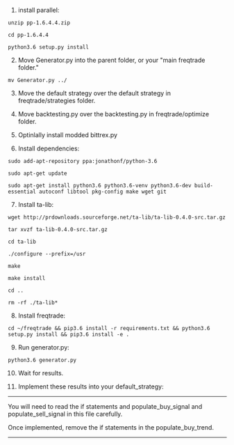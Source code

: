 1. install parallel:

```unzip pp-1.6.4.4.zip```

```cd pp-1.6.4.4```

```python3.6 setup.py install```

2. Move Generator.py into the parent folder, or your "main freqtrade folder."

```mv Generator.py ../```

3. Move the default strategy over the default strategy in freqtrade/strategies folder.

4. Move backtesting.py over the backtesting.py in freqtrade/optimize folder.

5. Optinlally install modded bittrex.py

6. Install dependencies:

```
sudo add-apt-repository ppa:jonathonf/python-3.6

sudo apt-get update

sudo apt-get install python3.6 python3.6-venv python3.6-dev build-essential autoconf libtool pkg-config make wget git

```


7. Install ta-lib:

```
wget http://prdownloads.sourceforge.net/ta-lib/ta-lib-0.4.0-src.tar.gz

tar xvzf ta-lib-0.4.0-src.tar.gz

cd ta-lib

./configure --prefix=/usr

make

make install

cd ..

rm -rf ./ta-lib*

```

8. Install freqtrade:

```
cd ~/freqtrade && pip3.6 install -r requirements.txt && python3.6 setup.py install && pip3.6 install -e .
```

9. Run generator.py:

```python3.6 generator.py```

10. Wait for results.

11. Implement these results into your default_strategy:

***
You will need to read the if statements and populate_buy_signal and populate_sell_signal in this file carefully.

Once implemented, remove the if statements in the populate_buy_trend.

***

